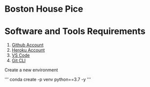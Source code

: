 # Boston House Pice
# Software and Tools Requirements


1. [Github Account](https://github.com)
2. [Heroku Account](https://heroku.com)
3. [VS Code](https://code.visualstudio.com/)
4. [Git CLI](https://git-scm.com/book/en/v2/Getting-Started-The-Command-Line)

Create a new environment

'''
conda create -p venv python==3.7 -y
'''